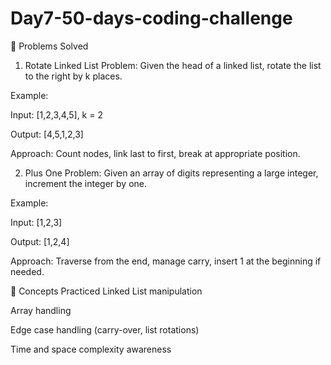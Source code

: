 # Day7-50-days-coding-challenge
🚀 Problems Solved
1. Rotate Linked List
Problem: Given the head of a linked list, rotate the list to the right by k places.

Example:

Input: [1,2,3,4,5], k = 2

Output: [4,5,1,2,3]

Approach: Count nodes, link last to first, break at appropriate position.

2. Plus One
Problem: Given an array of digits representing a large integer, increment the integer by one.

Example:

Input: [1,2,3]

Output: [1,2,4]

Approach: Traverse from the end, manage carry, insert 1 at the beginning if needed.

🧠 Concepts Practiced
Linked List manipulation

Array handling

Edge case handling (carry-over, list rotations)

Time and space complexity awareness

